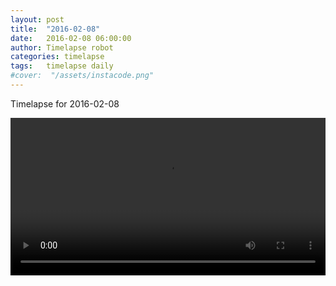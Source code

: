 ```yaml
---
layout: post
title:  "2016-02-08"
date:   2016-02-08 06:00:00
author: Timelapse robot
categories: timelapse
tags:	timelapse daily
#cover:  "/assets/instacode.png"
---
```

Timelapse for 2016-02-08

<video width="100%" controls="true">
  <source src="https://rest.s3for.me/bridgeinice/2016-02-08.webm" type="video/webm">
  <source src="https://rest.s3for.me/bridgeinice/2016-02-08.mp4" type="video/mp4">
  Your browser does not support the video tag.
</video>
